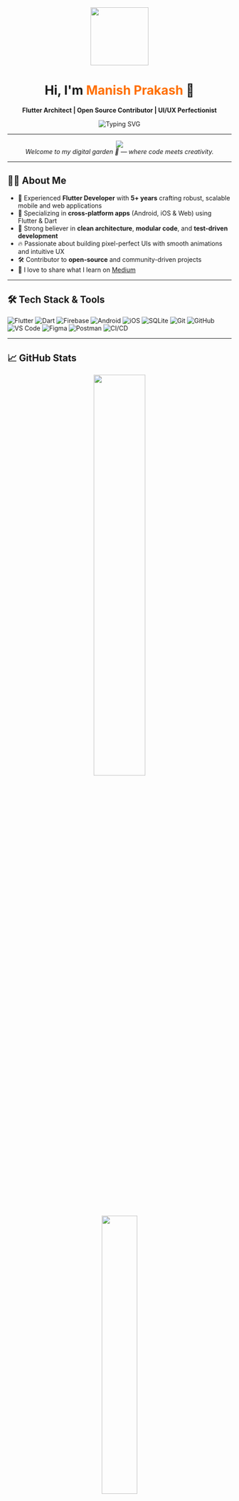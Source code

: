 <!-- HEADER WITH GIF + DYNAMIC TEXT -->
<div align="center" id="header">
  <img src="https://media.giphy.com/media/M9gbBd9nbDrOTu1Mqx/giphy.gif" width="130"/>
  <h1>Hi, I'm <span style="color:#ff6f00">Manish Prakash</span> 👋</h1>
  <p><strong>Flutter Architect | Open Source Contributor | UI/UX Perfectionist</strong></p>
  <img src="https://readme-typing-svg.demolab.com?font=Fira+Code&weight=500&pause=1000&color=FF6F00&center=true&vCenter=true&width=435&lines=Flutter+Developer+from+India;5%2B+Years+Experience+in+App+Development;Building+Seamless+Android+iOS+Apps;Clean+Architecture+%7C+Scalable+Code+%7C+Animations;Open+Source+%7C+Community+First+%F0%9F%A4%97" alt="Typing SVG" />
</div>

---

<!-- VISITOR COUNTER -->
<p align="center">
  <img src="https://komarev.com/ghpvc/?username=mprakashgithub&label=Visitors&color=0E8A16&style=for-the-badge" />
  <br/>
  <i>Welcome to my digital garden 🌱 — where code meets creativity.</i>
</p>

---

## 👨‍💻 About Me

- 💼 Experienced **Flutter Developer** with **5+ years** crafting robust, scalable mobile and web applications  
- 📱 Specializing in **cross-platform apps** (Android, iOS & Web) using Flutter & Dart  
- 🧠 Strong believer in **clean architecture**, **modular code**, and **test-driven development**  
- 🔥 Passionate about building pixel-perfect UIs with smooth animations and intuitive UX  
- 🛠 Contributor to **open-source** and community-driven projects  
- 📰 I love to share what I learn on [Medium](https://medium.com/@mailtomprakash1)

---

## 🛠️ Tech Stack & Tools

![Flutter](https://img.shields.io/badge/Flutter-02569B?style=flat&logo=flutter&logoColor=white)
![Dart](https://img.shields.io/badge/Dart-0175C2?style=flat&logo=dart&logoColor=white)
![Firebase](https://img.shields.io/badge/Firebase-FFCA28?style=flat&logo=firebase&logoColor=white)
![Android](https://img.shields.io/badge/Android-3DDC84?style=flat&logo=android&logoColor=white)
![iOS](https://img.shields.io/badge/iOS-000000?style=flat&logo=apple&logoColor=white)
![SQLite](https://img.shields.io/badge/SQLite-003B57?style=flat&logo=sqlite&logoColor=white)
![Git](https://img.shields.io/badge/Git-F05032?style=flat&logo=git&logoColor=white)
![GitHub](https://img.shields.io/badge/GitHub-181717?style=flat&logo=github&logoColor=white)
![VS Code](https://img.shields.io/badge/VS%20Code-007ACC?style=flat&logo=visual-studio-code&logoColor=white)
![Figma](https://img.shields.io/badge/Figma-F24E1E?style=flat&logo=figma&logoColor=white)
![Postman](https://img.shields.io/badge/Postman-FF6C37?style=flat&logo=postman&logoColor=white)
![CI/CD](https://img.shields.io/badge/CI/CD-AEC7E8?style=flat&logo=githubactions&logoColor=white)

---

## 📈 GitHub Stats

<p align="center">
  <img src="https://github-readme-stats.vercel.app/api?username=mprakashgithub&show_icons=true&theme=radical&count_private=true" width="48%" />
<!--   <img src="https://github-readme-streak-stats.herokuapp.com/?user=mprakashgithub&theme=radical" width="48%" /> -->
</p>

<p align="center">
  <img src="https://github-readme-stats.vercel.app/api/top-langs/?username=mprakashgithub&layout=compact&theme=radical" width="40%" />
</p>

---

## 📫 Connect with Me

- 💼 [LinkedIn](https://www.linkedin.com/in/manishprakashind)  
- 📧 mailtomprakash1@gmail.com  
- 🌐 [Portfolio](https://mprakashgithub.github.io/)  
- ✍️ [Medium](https://medium.com/@mailtomprakash1)  

---

> _“Code is like humor. When you have to explain it, it’s bad.” – Cory House_

---

✅ *Let’s collaborate on high-quality Flutter projects!*

- Mobile app development (Android & iOS)
- Open source :octocat:

## Get in touch :coffee:

- Connect with me on [LinkedIn](https://www.linkedin.com/in/manishprakashind)
- You can email me at mailtomprakash1@gmail.com
- You can check my [profile](https://mprakashgithub.github.io/) -->
